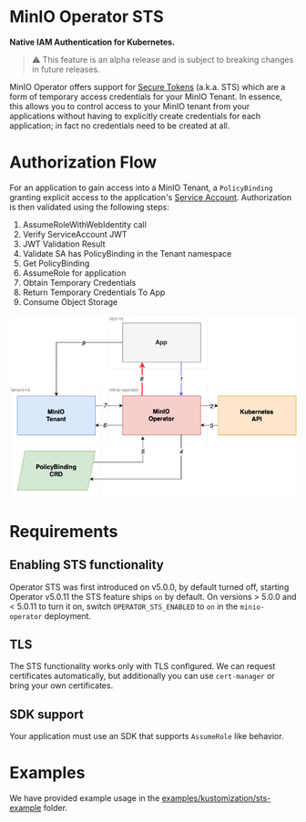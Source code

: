 # MinIO Operator STS

**Native IAM Authentication for Kubernetes.**

> ⚠️ This feature is an alpha release and is subject to breaking changes in future releases.

MinIO Operator offers support
for [Secure Tokens](https://min.io/docs/minio/linux/developers/security-token-service.html?ref=op-gh) (a.k.a. STS) which
are a
form of temporary access credentials for your
MinIO Tenant. In essence, this allows you to control access to your MinIO tenant from your applications without having to
explicitly create credentials for each application; in fact no credentials need to be created at all.

# Authorization Flow

For an application to gain access into a MinIO Tenant, a `PolicyBinding` granting explicit access to the application's
[Service Account](https://kubernetes.io/docs/concepts/security/service-accounts/). Authorization is then validated
using the following steps:

1. AssumeRoleWithWebIdentity call
2. Verify ServiceAccount JWT
3. JWT Validation Result
4. Validate SA has PolicyBinding in the Tenant namespace
5. Get PolicyBinding
6. AssumeRole for application
7. Obtain Temporary Credentials
8. Return Temporary Credentials To App
9. Consume Object Storage

![STS Diagram](images/sts-diagram.png)

# Requirements

## Enabling STS functionality

Operator STS was first introduced on v5.0.0, by default turned off, starting Operator v5.0.11 the STS feature ships `on` by default. 
On versions > 5.0.0 and < 5.0.11 to turn it on, switch `OPERATOR_STS_ENABLED` to `on` in the `minio-operator` deployment.

## TLS

The STS functionality works only with TLS configured. We can request certificates automatically, but additionally you can
use `cert-manager` or bring your own certificates.

## SDK support

Your application must use an SDK that supports `AssumeRole` like behavior.

# Examples

We have provided example usage in the [examples/kustomization/sts-example](../examples/kustomization/sts-example)
folder.
